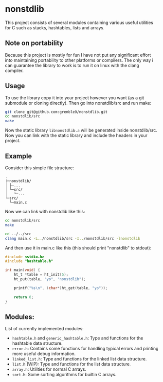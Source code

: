 # nonstdlib
This project consists of several modules containing various useful utilities for C such as stacks, hashtables, lists and arrays.

## Note on portability
Because this project is mostly for fun I have not put any significant effort into maintaining portability to other platforms or compilers. The only way i can guarantee the library to work is to run it on linux with the clang compiler.

## Usage
To use the library copy it into your project however you want (as a git submodule or cloning directly). Then go into nonstdlib/src and run make:
```sh
git clone git@github.com:gremble0/nonstdlib.git
cd nonstdlib/src
make
```
Now the static library `libnonstdlib.a` will be generated inside nonstdlib/src. Now you can link with the static library and include the headers in your project.

## Example
Consider this simple file structure:
```
.
├─nonstdlib/
│ ├─...
│ └─src/
│   └─...
└─src/
  └─main.c
```

Now we can link with nonstdlib like this:
```sh
cd nonstdlib/src
make

cd ../../src
clang main.c -L../nonstdlib/src -I../nonstdlib/src -lnonstdlib
```

And then use it in main.c like this (this should print "nonstdlib" to stdout):
```c
#include <stdio.h>
#include "hashtable.h"

int main(void) {
    ht_t *table = ht_init(5);
    ht_put(table, "yo", "nonstdlib");

    printf("%s\n", (char*)ht_get(table, "yo"));
    
    return 0;
}
```

## Modules:
List of currently implemented modules:
- `hashtable.h` and `generic_hashtable.h`: Type and functions for the hashtable data structure.
- `error.h`: Contains some functions for handling typical errors and printing more useful debug information.
- `linked_list.h`: Type and functions for the linked list data structure.
- `list.h` (WIP): Type and functions for the list data structure.
- `array.h`: Utilities for normal C arrays.
- `sort.h`: Some sorting algorithms for builtin C arrays.
